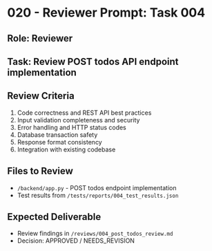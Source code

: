 # 020 - Reviewer Prompt: Task 004

## Role: Reviewer
## Task: Review POST todos API endpoint implementation

## Review Criteria
1. Code correctness and REST API best practices
2. Input validation completeness and security
3. Error handling and HTTP status codes
4. Database transaction safety
5. Response format consistency
6. Integration with existing codebase

## Files to Review
- `/backend/app.py` - POST todos endpoint implementation
- Test results from `/tests/reports/004_test_results.json`

## Expected Deliverable
- Review findings in `/reviews/004_post_todos_review.md`
- Decision: APPROVED / NEEDS_REVISION